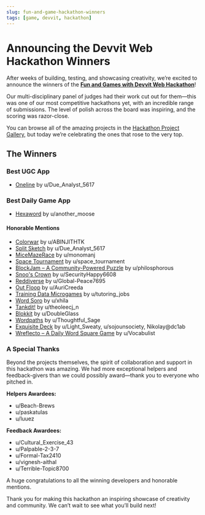 ```yaml
---
slug: fun-and-game-hackathon-winners
tags: [game, devvit, hackathon]
---
```


# Announcing the Devvit Web Hackathon Winners

After weeks of building, testing, and showcasing creativity, we’re excited to announce the winners of the [**Fun and Games with Devvit Web Hackathon**](https://redditfunandgames.devpost.com/)\!

Our multi-disciplinary panel of judges had their work cut out for them—this was one of our most competitive hackathons yet, with an incredible range of submissions. The level of polish across the board was inspiring, and the scoring was razor-close.

You can browse all of the amazing projects in the [Hackathon Project Gallery](https://redditfunandgames.devpost.com/project-gallery), but today we’re celebrating the ones that rose to the very top.

## The Winners

### Best UGC App

- [Oneline](https://www.reddit.com/r/OnelineGame/comments/1mn8x63/draw_and_guess/) by u/Due_Analyst_5617

### Best Daily Game App

- [Hexaword](https://www.reddit.com/r/hexaword/comments/1niggxb/hexaword_1/) by u/another_moose

#### Honorable Mentions

- [Colorwar](https://www.reddit.com/r/ColorwarPlay/) by u/ABINJITHTK
- [Split Sketch](https://www.reddit.com/r/SplitSketch/comments/1nd81ms/split_sketch_collaborative_drawing_game/) by u/Due_Analyst_5617
- [MiceMazeRace](https://www.reddit.com/r/MiceMazeRace/comments/1nksd3e/first_map/) by u/monomanj
- [Space Tournament](https://www.reddit.com/r/spacetournament_dev/comments/1nisl67/space_tournament/) by u/space_tournament
- [BlockJam – A Community-Powered Puzzle](https://www.reddit.com/r/BlockJamGame/comments/1nl6ies/blockjam_make_or_break_out/) by u/philosphorous
- [Snoo's Crown](https://www.reddit.com/r/snoo_crown/comments/1niyml7/snoos_crown/) by u/SecurityHappy6608
- [Reddiverse](https://www.reddit.com/r/reddiversegame_dev/comments/1nki6r7/for_devpost/) by u/Global-Peace7695
- [Out Floop](https://www.reddit.com/r/OutFloop/comments/1nhjchr/out_floop_1/) by u/AuriCreeda
- [Training Data Microgames](https://www.reddit.com/r/trainingdatagame_dev/comments/1nglqby/trainingdatagame/) by u/tutoring_jobs
- [Word Soro](https://www.reddit.com/r/WordSoro/comments/1ng63nj/word_soro/) by u/xhila
- [Tankdit\!](https://www.reddit.com/r/test_db21_dev/comments/1nl7d57/new_map/) by u/theoleecj_n
- [Blokkit](https://www.reddit.com/r/blokk_it_dev/comments/1nan62b/blokkit/) by u/DoubleGlass
- [Wordpaths](https://www.reddit.com/r/Wordpaths/comments/1nl2ewu/wordpaths/?utm_source=share&utm_medium=web3x&utm_name=web3xcss&utm_term=1&utm_content=share_button) by u/Thoughtful_Sage
- [Exquisite Deck](https://www.reddit.com/r/exquisitedeck_dev/) by u/Light_Sweaty, u/sojounsociety, Nikolay@dc1ab
- [Wreflecto – A Daily Word Square Game](https://www.reddit.com/r/wreflecto/comments/1niliov/wreflecto_sep_16_2025_reddit_word_game/) by u/Vocabulist

### A Special Thanks

Beyond the projects themselves, the spirit of collaboration and support in this hackathon was amazing. We had more exceptional helpers and feedback-givers than we could possibly award—thank you to everyone who pitched in.

**Helpers Awardees:**

- u/Beach-Brews
- u/paskatulas
- u/luuez

**Feedback Awardees:**

- u/Cultural_Exercise_43
- u/Palpable-2-3-7
- u/Formal-Tax2410
- u/vignesh-aithal
- u/Terrible-Topic8700

A huge congratulations to all the winning developers and honorable mentions.

Thank you for making this hackathon an inspiring showcase of creativity and community. We can’t wait to see what you’ll build next\!
